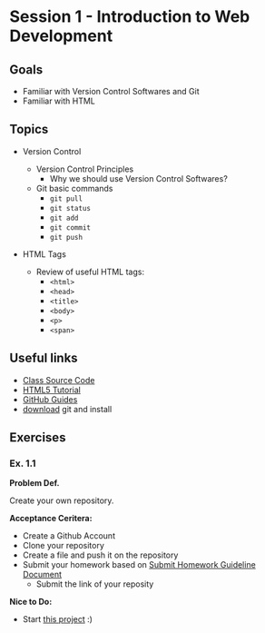 # Session 1 - Introduction to Web Development

## Goals

* Familiar with Version Control Softwares and Git
* Familiar with HTML

## Topics

* Version Control
  * Version Control Principles
    * Why we should use Version Control Softwares?
  * Git basic commands
    * `git pull`
    * `git status`
    * `git add`
    * `git commit`
    * `git push`

* HTML Tags
  * Review of useful HTML tags:
     * `<html>`
     * `<head>`
     * `<title>`
     * `<body>`
     * `<p>`
     * `<span>`

## Useful links
- [Class Source Code](https://github.com/zahrakbri/react-class/blob/Session-1/)
- [HTML5 Tutorial](https://www.w3schools.com/html/default.asp)
- [GitHub Guides](https://guides.github.com/activities/hello-world/)
- [download](https://git-scm.com/download/win) git and install

## Exercises

### Ex. 1.1

**Problem Def.**

Create your own repository.

**Acceptance Ceritera:**
* Create a Github Account
* Clone your repository
* Create a file and push it on the repository
* Submit your homework based on [Submit Homework Guideline Document](https://github.com/zahrakbri/react-class#submit-homeworks-guideline)
  * Submit the link of your reposity

**Nice to Do:**
* Start [this project](https://github.com/zahrakbri/react-class) :)

